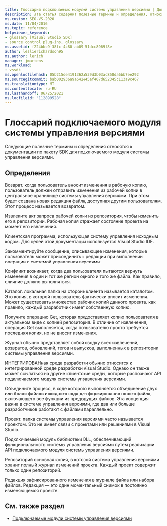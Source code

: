 ```yaml
---
title: Глоссарий подключаемых модулей системы управления версиями | Документация Майкрософт
description: Эта статья содержит полезные термины и определения, относящиеся к документации по пакету SDK для подключаемого модуля системы управления версиями.
ms.custom: SEO-VS-2020
ms.date: 11/04/2016
ms.topic: reference
helpviewer_keywords:
- glossary [Visual Studio SDK]
- source control plug-ins, glossary
ms.assetid: f224bbc9-38fc-4c80-ab09-51dcc8969f8e
author: leslierichardson95
ms.author: lerich
manager: jmartens
ms.workload:
- vssdk
ms.openlocfilehash: 05b215de4191362a539d3b03ac858da6bb7ee292
ms.sourcegitcommit: bab002936a9a642e45af407d652345c113a9c467
ms.translationtype: MT
ms.contentlocale: ru-RU
ms.lasthandoff: 06/25/2021
ms.locfileid: "112899528"
---
```

# <a name="source-control-plug-in-glossary"></a>Глоссарий подключаемого модуля системы управления версиями
Следующие полезные термины и определения относятся к документации по пакету SDK для подключаемого модуля системы управления версиями.

## <a name="definitions"></a>Определения
 Возврат. когда пользователь вносит изменения в рабочую копию, пользователь должен отправить изменения из рабочей копии в центральное хранилище системы управления версиями. При этом будет создана новая редакция файла, доступная другим пользователям. Этот процесс называется возвратом.

 Извлеките акт запроса рабочей копии из репозитория, чтобы изменить его в репозитории. Рабочая копия отражает состояние проекта на момент его извлечения.

 Клиентская программа, использующая систему управления исходным кодом. Для целей этой документации используется Visual Studio IDE.

 Закомментируйте сообщение, описывающее изменения, которые пользователь может присоединить к редакции при выполнении операции с системой управления версиями.

 Конфликт возникает, когда два пользователя пытаются вернуть изменения в один и тот же регион одного и того же файла. Как правило, слияние должно выполняться.

 Каталог. локальная папка на стороне клиента называется каталогом. Это копия, в которой пользователь фактически вносит изменения. Может существовать множество рабочих копий данного проекта. как правило, каждый разработчик имеет собственную копию.

 Получите операцию Get, которая предоставляет копию пользователя в актуальном виде с копией репозитория. В отличие от извлечения, операция Get выполняется, когда пользователю просто требуется последняя копия, но не вносит изменения.

 Журнал обычно представляет собой сводку всех извлечений, возвратов, обновлений, тегов и выпусков, выполненных в репозитории системы управления версиями.

 ИНТЕГРИРОВАНная среда разработки обычно относится к интегрированной среде разработки Visual Studio. Однако он также может ссылаться на другие клиентские среды, которые распознают API подключаемого модуля системы управления версиями.

 Объедините процесс, в ходе которого выполняется объединение двух или более файлов исходного кода для формирования нового файла, включающего все функции из предыдущих файлов. Эта концепция важна в системе управления версиями, где два или больше разработчиков работают с файлами параллельно.

 Проект. папка системы управления версиями часто называется проектом. Это не имеет связи с проектами или решениями в Visual Studio.

 Подключаемый модуль библиотеки DLL, обеспечивающий функциональность системы управления версиями путем реализации API подключаемого модуля системы управления версиями.

 Репозиторий основная копия, в которой система управления версиями хранит полный журнал изменений проекта. Каждый проект содержит только один репозиторий.

 Редакция зафиксированного изменения в журнале файла или набора файлов. Редакция — это один моментальный снимок в постоянно изменяющемся проекте.

## <a name="see-also"></a>См. также раздел
- [Подключаемые модули системы управления версиями](../extensibility/source-control-plug-ins.md)
